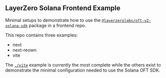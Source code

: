 ## LayerZero Solana Frontend Example

Minimal setups to demonstrate how to use the [`@layerzerolabs/oft-v2-solana-sdk`](https://www.npmjs.com/package/@layerzerolabs/oft-v2-solana-sdk) package in a frontend repo.

This repo contains three examples:
- next
- next-reown
- vite

The [`./vite`](./vite) example is currently the most complete while the others exist to demonstrate the minimal configuration needed to use the Solana OFT SDK.

